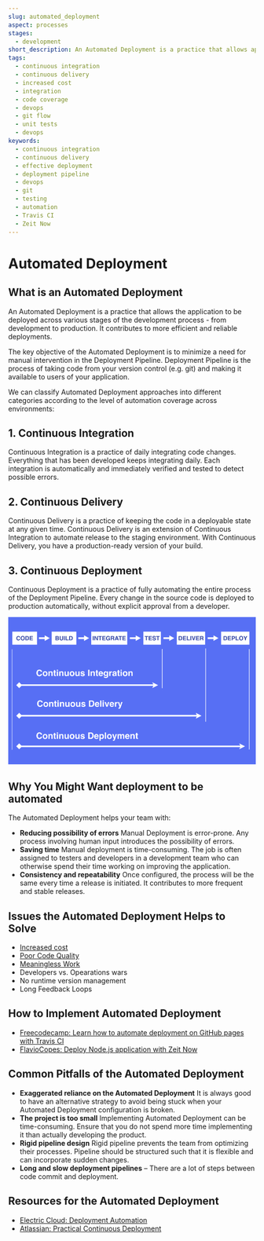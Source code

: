 ```yaml
---
slug: automated_deployment
aspect: processes
stages:
  - development
short_description: An Automated Deployment is a practice that allows application to be deployed across various stages of development process - from development to production
tags:
  - continuous integration
  - continuous delivery
  - increased cost
  - integration
  - code coverage
  - devops
  - git flow
  - unit tests
  - devops
keywords:
  - continuous integration
  - continuous delivery
  - effective deployment
  - deployment pipeline
  - devops
  - git
  - testing
  - automation
  - Travis CI
  - Zeit Now
---
```


# Automated Deployment

## What is an Automated Deployment

An Automated Deployment is a practice that allows the application to be deployed across various stages of the development process - from development to production. It contributes to more efficient and reliable deployments.

The key objective of the Automated Deployment is to minimize a need for manual intervention in the Deployment Pipeline. Deployment Pipeline is the process of taking code from your version control (e.g. git) and making it available to users of your application.

We can classify Automated Deployment approaches into different categories according to the level of automation coverage across environments:

## 1. Continuous Integration

Continuous Integration is a practice of daily integrating code changes. Everything that has been developed keeps integrating daily. Each integration is automatically and immediately verified and tested to detect possible errors.

## 2. Continuous Delivery

Continuous Delivery is a practice of keeping the code in a deployable state at any given time. Continuous Delivery is an extension of Continuous Integration to automate release to the staging environment. With Continuous Delivery, you have a production-ready version of your build.

## 3. Continuous Deployment

Continuous Deployment is a practice of fully automating the entire process of the Deployment Pipeline. Every change in the source code is deployed to production automatically, without explicit approval from a developer.

![Automated Deployment](/files/automated_deployment.png)


## Why You Might Want deployment to be automated

The Automated Deployment helps your team with:
- **Reducing possibility of errors**
  Manual Deployment is error-prone. Any process involving human input introduces the possibility of errors. 
- **Saving time**
  Manual deployment is time-consuming. The job is often assigned to testers and developers in a development team who can otherwise spend their time working on improving the application.
- **Consistency and repeatability**
  Once configured, the process will be the same every time a release is initiated. It contributes to more frequent and stable releases.

## Issues the Automated Deployment Helps to Solve

- [Increased cost](/issues/increased_cost)
- [Poor Code Quality](/issues/poor_code_quality)
- [Meaningless Work](/issues/meaningless_work)
- Developers vs. Opearations wars
- No runtime version management
- Long Feedback Loops

## How to Implement Automated Deployment

- [Freecodecamp: Learn how to automate deployment on GitHub pages with Travis CI](https://www.freecodecamp.org/news/learn-how-to-automate-deployment-on-github-pages-with-travis-ci/)
- [FlavioCopes: Deploy Node.js application with Zeit Now](https://flaviocopes.com/zeit-now/)

## Common Pitfalls of the Automated Deployment

- **Exaggerated reliance on the Automated Deployment**
  It is always good to have an alternative strategy to avoid being stuck when your Automated Deployment configuration is broken. 
- **The project is too small**
  Implementing Automated Deployment can be time-consuming. Ensure that you do not spend more time implementing it than actually developing the product. 
- **Rigid pipeline design**
  Rigid pipeline prevents the team from optimizing their processes. Pipeline should be structured such that it is flexible and can incorporate sudden changes.
- **Long and slow deployment pipelines** – There are a lot of steps between code commit and deployment. 


## Resources for the Automated Deployment
- [Electric Cloud: Deployment Automation](http://electric-cloud.com/wiki/display/releasemanagement/Deployment+Automation)
- [Atlassian: Practical Continuous Deployment](https://www.atlassian.com/blog/continuous-delivery/practical-continuous-deployment)
